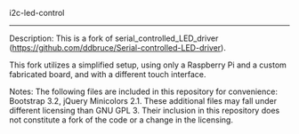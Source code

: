 i2c-led-control
*******************************************************************************

Description:
This is a fork of serial_controlled_LED_driver (https://github.com/ddbruce/Serial-controlled-LED-driver).

This fork utilizes a simplified setup, using only a Raspberry Pi and a custom fabricated board, and with a different touch interface.

Notes:
The following files are included in this repository for convenience: Bootstrap 3.2, jQuery Minicolors 2.1. These additional files may fall under different licensing than GNU GPL 3. Their inclusion in this repository does not constitute a fork of the code or a change in the licensing.
